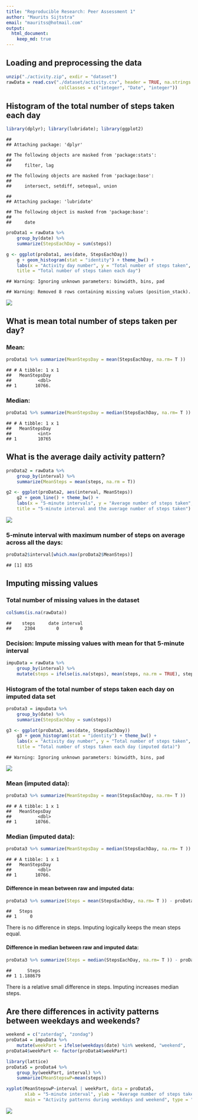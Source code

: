 ```yaml
---
title: "Reproducible Research: Peer Assessment 1"
author: "Maurits Sijtstra"
email: "mauritss@hotmail.com"
output: 
  html_document:
    keep_md: true
---
```



## Loading and preprocessing the data

```r
unzip("./activity.zip", exdir = "dataset")
rawData = read.csv("./dataset/activity.csv", header = TRUE, na.strings = "NA", 
                    colClasses = c("integer", "Date", "integer"))
```

## Histogram of the total number of steps taken each day

```r
library(dplyr); library(lubridate); library(ggplot2)
```

```
## 
## Attaching package: 'dplyr'
```

```
## The following objects are masked from 'package:stats':
## 
##     filter, lag
```

```
## The following objects are masked from 'package:base':
## 
##     intersect, setdiff, setequal, union
```

```
## 
## Attaching package: 'lubridate'
```

```
## The following object is masked from 'package:base':
## 
##     date
```

```r
proData1 = rawData %>% 
    group_by(date) %>% 
    summarize(StepsEachDay = sum(steps))

g <- ggplot(proData1, aes(date, StepsEachDay))
    g + geom_histogram(stat = "identity") + theme_bw() + 
    labs(x = "Activity day number", y = "Total number of steps taken", 
    title = "Total number of steps taken each day")
```

```
## Warning: Ignoring unknown parameters: binwidth, bins, pad
```

```
## Warning: Removed 8 rows containing missing values (position_stack).
```

![](PA1_template_files/figure-html/unnamed-chunk-2-1.png)<!-- -->

## What is mean total number of steps taken per day?
### Mean:

```r
proData1 %>% summarize(MeanStepsDay = mean(StepsEachDay, na.rm= T ))
```

```
## # A tibble: 1 x 1
##   MeanStepsDay
##          <dbl>
## 1       10766.
```

### Median:

```r
proData1 %>% summarize(MeanStepsDay = median(StepsEachDay, na.rm= T ))
```

```
## # A tibble: 1 x 1
##   MeanStepsDay
##          <int>
## 1        10765
```

## What is the average daily activity pattern?

```r
proData2 = rawData %>%
    group_by(interval) %>%
    summarize(MeanSteps = mean(steps, na.rm = T))

g2 <- ggplot(proData2, aes(interval, MeanSteps))
    g2 + geom_line() + theme_bw() + 
    labs(x = "5-minute intervals", y = "Average number of steps taken", 
    title = "5-minute interval and the average number of steps taken")
```

![](PA1_template_files/figure-html/unnamed-chunk-5-1.png)<!-- -->
    
### 5-minute interval with maximum number of steps on average across all the days:

```r
proData2$interval[which.max(proData2$MeanSteps)]
```

```
## [1] 835
```

## Imputing missing values
### Total number of missing values in the dataset

```r
colSums(is.na(rawData))
```

```
##    steps     date interval 
##     2304        0        0
```

### Decision: Impute missing values with mean for that 5-minute interval

```r
impuData = rawData %>% 
    group_by(interval) %>% 
    mutate(steps = ifelse(is.na(steps), mean(steps, na.rm = TRUE), steps))
```

### Histogram of the total number of steps taken each day on imputed data set

```r
proData3 = impuData %>%
    group_by(date) %>%
    summarize(StepsEachDay = sum(steps))

g3 <- ggplot(proData3, aes(date, StepsEachDay))
    g3 + geom_histogram(stat = "identity") + theme_bw() + 
    labs(x = "Activity day number", y = "Total number of steps taken", 
    title = "Total number of steps taken each day (imputed data)")
```

```
## Warning: Ignoring unknown parameters: binwidth, bins, pad
```

![](PA1_template_files/figure-html/unnamed-chunk-9-1.png)<!-- -->

### Mean (imputed data):

```r
proData3 %>% summarize(MeanStepsDay = mean(StepsEachDay, na.rm= T ))
```

```
## # A tibble: 1 x 1
##   MeanStepsDay
##          <dbl>
## 1       10766.
```

### Median (imputed data):

```r
proData3 %>% summarize(MeanStepsDay = median(StepsEachDay, na.rm= T ))
```

```
## # A tibble: 1 x 1
##   MeanStepsDay
##          <dbl>
## 1       10766.
```

#### Difference in mean between raw and imputed data:

```r
proData3 %>% summarize(Steps = mean(StepsEachDay, na.rm= T )) - proData1 %>% summarize(Steps = mean(StepsEachDay, na.rm= T ))
```

```
##   Steps
## 1     0
```
There is no difference in steps. Imputing logically keeps the mean steps equal.


#### Difference in median between raw and imputed data:

```r
proData3 %>% summarize(Steps = median(StepsEachDay, na.rm= T )) - proData1 %>% summarize(Steps = median(StepsEachDay, na.rm= T ))
```

```
##      Steps
## 1 1.188679
```
There is a relative small difference in steps. Imputing increases median steps.

## Are there differences in activity patterns between weekdays and weekends?

```r
weekend = c("zaterdag", "zondag")
proData4 = impuData %>% 
    mutate(weekPart = ifelse(weekdays(date) %in% weekend, "weekend",                     "weekday"))
proData4$weekPart <- factor(proData4$weekPart)

library(lattice)
proData5 = proData4 %>% 
    group_by(weekPart, interval) %>% 
    summarize(MeanStepswP=mean(steps))

xyplot(MeanStepswP~interval | weekPart, data = proData5, 
       xlab = "5-minute interval", ylab = "Average number of steps taken", 
       main = "Activity patterns during weekdays and weekend", type = "l")
```

![](PA1_template_files/figure-html/unnamed-chunk-14-1.png)<!-- -->
